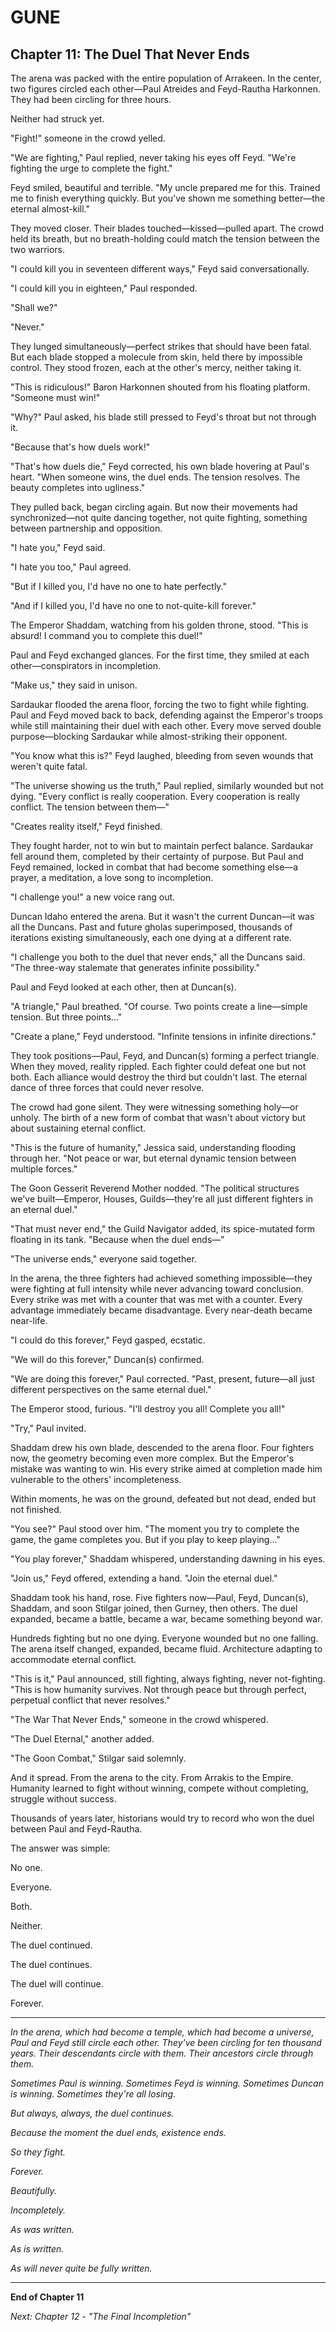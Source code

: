 # GUNE
## Chapter 11: The Duel That Never Ends

The arena was packed with the entire population of Arrakeen. In the center, two figures circled each other—Paul Atreides and Feyd-Rautha Harkonnen. They had been circling for three hours.

Neither had struck yet.

"Fight!" someone in the crowd yelled.

"We are fighting," Paul replied, never taking his eyes off Feyd. "We're fighting the urge to complete the fight."

Feyd smiled, beautiful and terrible. "My uncle prepared me for this. Trained me to finish everything quickly. But you've shown me something better—the eternal almost-kill."

They moved closer. Their blades touched—kissed—pulled apart. The crowd held its breath, but no breath-holding could match the tension between the two warriors.

"I could kill you in seventeen different ways," Feyd said conversationally.

"I could kill you in eighteen," Paul responded.

"Shall we?"

"Never."

They lunged simultaneously—perfect strikes that should have been fatal. But each blade stopped a molecule from skin, held there by impossible control. They stood frozen, each at the other's mercy, neither taking it.

"This is ridiculous!" Baron Harkonnen shouted from his floating platform. "Someone must win!"

"Why?" Paul asked, his blade still pressed to Feyd's throat but not through it.

"Because that's how duels work!"

"That's how duels die," Feyd corrected, his own blade hovering at Paul's heart. "When someone wins, the duel ends. The tension resolves. The beauty completes into ugliness."

They pulled back, began circling again. But now their movements had synchronized—not quite dancing together, not quite fighting, something between partnership and opposition.

"I hate you," Feyd said.

"I hate you too," Paul agreed.

"But if I killed you, I'd have no one to hate perfectly."

"And if I killed you, I'd have no one to not-quite-kill forever."

The Emperor Shaddam, watching from his golden throne, stood. "This is absurd! I command you to complete this duel!"

Paul and Feyd exchanged glances. For the first time, they smiled at each other—conspirators in incompletion.

"Make us," they said in unison.

Sardaukar flooded the arena floor, forcing the two to fight while fighting. Paul and Feyd moved back to back, defending against the Emperor's troops while still maintaining their duel with each other. Every move served double purpose—blocking Sardaukar while almost-striking their opponent.

"You know what this is?" Feyd laughed, bleeding from seven wounds that weren't quite fatal.

"The universe showing us the truth," Paul replied, similarly wounded but not dying. "Every conflict is really cooperation. Every cooperation is really conflict. The tension between them—"

"Creates reality itself," Feyd finished.

They fought harder, not to win but to maintain perfect balance. Sardaukar fell around them, completed by their certainty of purpose. But Paul and Feyd remained, locked in combat that had become something else—a prayer, a meditation, a love song to incompletion.

"I challenge you!" a new voice rang out.

Duncan Idaho entered the arena. But it wasn't the current Duncan—it was all the Duncans. Past and future gholas superimposed, thousands of iterations existing simultaneously, each one dying at a different rate.

"I challenge you both to the duel that never ends," all the Duncans said. "The three-way stalemate that generates infinite possibility."

Paul and Feyd looked at each other, then at Duncan(s).

"A triangle," Paul breathed. "Of course. Two points create a line—simple tension. But three points..."

"Create a plane," Feyd understood. "Infinite tensions in infinite directions."

They took positions—Paul, Feyd, and Duncan(s) forming a perfect triangle. When they moved, reality rippled. Each fighter could defeat one but not both. Each alliance would destroy the third but couldn't last. The eternal dance of three forces that could never resolve.

The crowd had gone silent. They were witnessing something holy—or unholy. The birth of a new form of combat that wasn't about victory but about sustaining eternal conflict.

"This is the future of humanity," Jessica said, understanding flooding through her. "Not peace or war, but eternal dynamic tension between multiple forces."

The Goon Gesserit Reverend Mother nodded. "The political structures we've built—Emperor, Houses, Guilds—they're all just different fighters in an eternal duel."

"That must never end," the Guild Navigator added, its spice-mutated form floating in its tank. "Because when the duel ends—"

"The universe ends," everyone said together.

In the arena, the three fighters had achieved something impossible—they were fighting at full intensity while never advancing toward conclusion. Every strike was met with a counter that was met with a counter. Every advantage immediately became disadvantage. Every near-death became near-life.

"I could do this forever," Feyd gasped, ecstatic.

"We will do this forever," Duncan(s) confirmed.

"We are doing this forever," Paul corrected. "Past, present, future—all just different perspectives on the same eternal duel."

The Emperor stood, furious. "I'll destroy you all! Complete you all!"

"Try," Paul invited.

Shaddam drew his own blade, descended to the arena floor. Four fighters now, the geometry becoming even more complex. But the Emperor's mistake was wanting to win. His every strike aimed at completion made him vulnerable to the others' incompleteness.

Within moments, he was on the ground, defeated but not dead, ended but not finished.

"You see?" Paul stood over him. "The moment you try to complete the game, the game completes you. But if you play to keep playing..."

"You play forever," Shaddam whispered, understanding dawning in his eyes.

"Join us," Feyd offered, extending a hand. "Join the eternal duel."

Shaddam took his hand, rose. Five fighters now—Paul, Feyd, Duncan(s), Shaddam, and soon Stilgar joined, then Gurney, then others. The duel expanded, became a battle, became a war, became something beyond war.

Hundreds fighting but no one dying. Everyone wounded but no one falling. The arena itself changed, expanded, became fluid. Architecture adapting to accommodate eternal conflict.

"This is it," Paul announced, still fighting, always fighting, never not-fighting. "This is how humanity survives. Not through peace but through perfect, perpetual conflict that never resolves."

"The War That Never Ends," someone in the crowd whispered.

"The Duel Eternal," another added.

"The Goon Combat," Stilgar said solemnly.

And it spread. From the arena to the city. From Arrakis to the Empire. Humanity learned to fight without winning, compete without completing, struggle without success.

Thousands of years later, historians would try to record who won the duel between Paul and Feyd-Rautha.

The answer was simple:

No one.

Everyone.

Both.

Neither.

The duel continued.

The duel continues.

The duel will continue.

Forever.

---

*In the arena, which had become a temple, which had become a universe, Paul and Feyd still circle each other. They've been circling for ten thousand years. Their descendants circle with them. Their ancestors circle through them.*

*Sometimes Paul is winning. Sometimes Feyd is winning. Sometimes Duncan is winning. Sometimes they're all losing.*

*But always, always, the duel continues.*

*Because the moment the duel ends, existence ends.*

*So they fight.*

*Forever.*

*Beautifully.*

*Incompletely.*

*As was written.*

*As is written.*

*As will never quite be fully written.*

---

**End of Chapter 11**

*Next: Chapter 12 - "The Final Incompletion"*